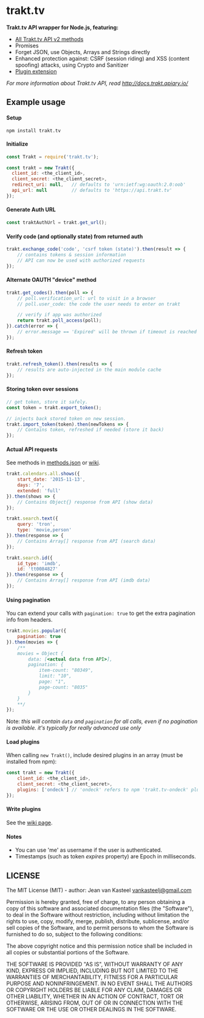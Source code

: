 # trakt.tv
**Trakt.tv API wrapper for Node.js, featuring:**

- [All Trakt.tv API v2 methods](https://github.com/vankasteelj/trakt.tv/wiki/Supported-methods)
- Promises
- Forget JSON, use Objects, Arrays and Strings directly
- Enhanced protection against: CSRF (session riding) and XSS (content spoofing) attacks, using Crypto and Sanitizer
- [Plugin extension](https://github.com/vankasteelj/trakt.tv/wiki/Available-plugins)

*For more information about Trakt.tv API, read http://docs.trakt.apiary.io/*

## Example usage

#### Setup

    npm install trakt.tv

#### Initialize
```js
const Trakt = require('trakt.tv');

const trakt = new Trakt({
  client_id: <the_client_id>,
  client_secret: <the_client_secret>,
  redirect_uri: null,   // defaults to 'urn:ietf:wg:oauth:2.0:oob'
  api_url: null         // defaults to 'https://api.trakt.tv'
});
```

#### Generate Auth URL
```js
const traktAuthUrl = trakt.get_url();
```

#### Verify code (and optionally state) from returned auth
```js
trakt.exchange_code('code', 'csrf token (state)').then(result => {
    // contains tokens & session information
    // API can now be used with authorized requests
});
```

#### Alternate OAUTH "device" method
```js
trakt.get_codes().then(poll => {
    // poll.verification_url: url to visit in a browser
    // poll.user_code: the code the user needs to enter on trakt

    // verify if app was authorized
    return trakt.poll_access(poll);
}).catch(error => {
    // error.message == 'Expired' will be thrown if timeout is reached
});
```

#### Refresh token
```js
trakt.refresh_token().then(results => {
    // results are auto-injected in the main module cache
});
```

#### Storing token over sessions
```js
// get token, store it safely.
const token = trakt.export_token();

// injects back stored token on new session.
trakt.import_token(token).then(newTokens => {
    // Contains token, refreshed if needed (store it back)
});
```

#### Actual API requests
See methods in [methods.json](https://github.com/vankasteelj/trakt.tv/blob/master/methods.json) or [wiki](https://github.com/vankasteelj/trakt.tv/wiki/Supported-methods).

```js
trakt.calendars.all.shows({
    start_date: '2015-11-13',
    days: '7',
    extended: 'full'
}).then(shows => {
    // Contains Object{} response from API (show data)
});
```

```js
trakt.search.text({
    query: 'tron',
    type: 'movie,person'
}).then(response => {
    // Contains Array[] response from API (search data)
});
```

```js
trakt.search.id({
    id_type: 'imdb',
    id: 'tt0084827'
}).then(response => {
    // Contains Array[] response from API (imdb data)
});
```

#### Using pagination
You can extend your calls with `pagination: true` to get the extra pagination info from headers.

```js
trakt.movies.popular({
    pagination: true
}).then(movies => {
    /**
    movies = Object {
        data: [<actual data from API>],
        pagination: {
            item-count: "80349",
            limit: "10",
            page: "1",
            page-count: "8035"
        }
    }
    **/
});
```

Note: _this will contain `data` and `pagination` for all calls, even if no pagination is available. it's typically for really advanced use only_

#### Load plugins
When calling `new Trakt()`, include desired plugins in an array (must be installed from npm):

```js
const trakt = new Trakt({
    client_id: <the_client_id>,
    client_secret: <the_client_secret>,
    plugins: ['ondeck'] // 'ondeck' refers to npm 'trakt.tv-ondeck' plugin
});
```

#### Write plugins
See the [wiki page](https://github.com/vankasteelj/trakt.tv/wiki/Write-plugins-for-trakt.tv).

#### Notes
- You can use 'me' as username if the user is authenticated.
- Timestamps (such as token _expires_ property) are Epoch in milliseconds.

## LICENSE

The MIT License (MIT) - author: Jean van Kasteel <vankasteelj@gmail.com>

Permission is hereby granted, free of charge, to any person obtaining a copy
of this software and associated documentation files (the "Software"), to deal
in the Software without restriction, including without limitation the rights
to use, copy, modify, merge, publish, distribute, sublicense, and/or sell
copies of the Software, and to permit persons to whom the Software is
furnished to do so, subject to the following conditions:

The above copyright notice and this permission notice shall be included in
all copies or substantial portions of the Software.

THE SOFTWARE IS PROVIDED "AS IS", WITHOUT WARRANTY OF ANY KIND, EXPRESS OR
IMPLIED, INCLUDING BUT NOT LIMITED TO THE WARRANTIES OF MERCHANTABILITY,
FITNESS FOR A PARTICULAR PURPOSE AND NONINFRINGEMENT. IN NO EVENT SHALL THE
AUTHORS OR COPYRIGHT HOLDERS BE LIABLE FOR ANY CLAIM, DAMAGES OR OTHER
LIABILITY, WHETHER IN AN ACTION OF CONTRACT, TORT OR OTHERWISE, ARISING FROM,
OUT OF OR IN CONNECTION WITH THE SOFTWARE OR THE USE OR OTHER DEALINGS IN
THE SOFTWARE.